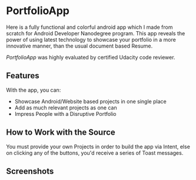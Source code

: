 # PortfolioApp

Here is a fully functional and colorful android app which I made from scratch for Android Developer Nanodegree program.
This app reveals the power of using latest technology to showcase your portfolio in a more innovative manner, than the 
usual document based Resume.

*PortfolioApp* was highly evaluated by certified Udacity code reviewer.

## Features

With the app, you can:
* Showcase Android/Website based projects in one single place
* Add as much relevant projects as one can
* Impress People with a Disruptive Portfolio

## How to Work with the Source

You must provide your own Projects in order to build the app via Intent, else on clicking any of the buttons, you'd receive
a series of Toast messages.
    
## Screenshots
